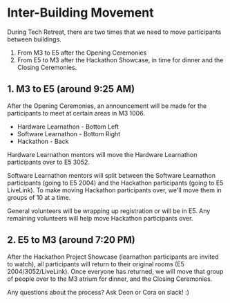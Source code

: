 # Inter-Building Movement

During Tech Retreat, there are two times that we need to move participants between buildings. 

1. From M3 to E5 after the Opening Ceremonies
2. From E5 to M3 after the Hackathon Showcase, in time for dinner and the Closing Ceremonies. 

## 1. M3 to E5 (around 9:25 AM)
After the Opening Ceremonies, an announcement will be made for the participants to meet at certain areas in M3 1006.
* Hardware Learnathon - Bottom Left
* Software Learnathon - Bottom Right
* Hackathon - Back

Hardware Learnathon mentors will move the Hardware Learnathon participants over to E5 3052.

Software Learnathon mentors will split between the Software Learnathon participants (going to E5 2004) and the Hackathon participants (going to E5 LiveLink).
To make moving Hackathon participants over, we'll move them in groups of 10 at a time. 

General volunteers will be wrapping up registration or will be in E5. Any remaining volunteers will help move Hackathon participants over. 

## 2. E5 to M3 (around 7:20 PM)
After the Hackathon Project Showcase (learnathon participants are invited to watch), all participants will return to their original rooms (E5 2004/3052/LiveLink).
Once everyone has returned, we will move that group of people over to the M3 atrium for dinner, and the Closing Ceremonies.

Any questions about the process? Ask Deon or Cora on slack! :)
